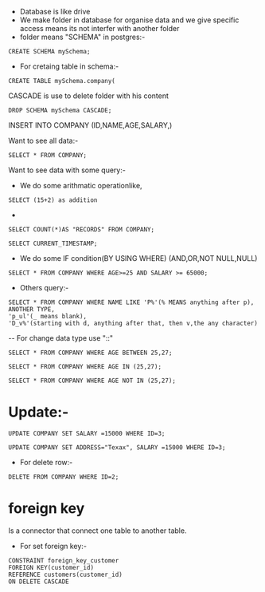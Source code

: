 - Database is like drive
- We make folder in database for organise data and we give specific access means its not interfer with another folder
- folder means "SCHEMA" in postgres:-
```
CREATE SCHEMA mySchema;
```
- For cretaing table in schema:-
```
CREATE TABLE mySchema.company(
```    

CASCADE is use to delete folder with his content

```
DROP SCHEMA mySchema CASCADE;
```

INSERT INTO COMPANY (ID,NAME,AGE,SALARY,)

 Want to see all data:-
```
SELECT * FROM COMPANY;
```
Want to see data with some query:-
- We do some arithmatic operationlike,
```
SELECT (15+2) as addition
```
- 
```
SELECT COUNT(*)AS "RECORDS" FROM COMPANY;
```
```
SELECT CURRENT_TIMESTAMP;
```
- We do some IF condition(BY USING WHERE) (AND,OR,NOT NULL,NULL)
```
SELECT * FROM COMPANY WHERE AGE>=25 AND SALARY >= 65000;
```
- Others query:-
```
SELECT * FROM COMPANY WHERE NAME LIKE 'P%'(% MEANS anything after p),
ANOTHER TYPE,
'p_ul'(_ means blank),
'D_v%'(starting with d, anything after that, then v,the any character)
``` 
-- For change data type use "::"
```
SELECT * FROM COMPANY WHERE AGE BETWEEN 25,27;

SELECT * FROM COMPANY WHERE AGE IN (25,27);

SELECT * FROM COMPANY WHERE AGE NOT IN (25,27);
```

<h1>Update:-</h1>

```
UPDATE COMPANY SET SALARY =15000 WHERE ID=3;
```
```
UPDATE COMPANY SET ADDRESS="Texax", SALARY =15000 WHERE ID=3;
```
- For delete row:-

```
DELETE FROM COMPANY WHERE ID=2;
```

# foreign key
Is a connector that connect one table to another table.
- For set foreign key:-

```
CONSTRAINT foreign_key_customer
FOREIGN KEY(customer_id)
REFERENCE customers(customer_id)
ON DELETE CASCADE
```

